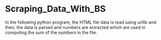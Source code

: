 # Scraping_Data_With_BS
In the following python program, the HTML file data is read using urllib and then, the data is parsed and numbers are extracted which are used in computing the sum of the numbers in the file.
